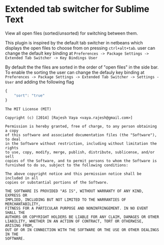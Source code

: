 # Extended tab switcher for Sublime Text

View all open files (sorted/unsorted) for switching between them.


This plugin is inspired by the default tab switcher in netbeans which displays the open files to choose from on pressing `ctrl+alt+tab`.
user can change the default key binding at `Preferences -> Package Settings -> Extended Tab Switcher -> Key Bindings User`


By default the the files are sorted in the order of "open files" in the side bar. To enable the sorting the user can change the defauly key binding at `Preferences -> Package Settings -> Extended Tab Switcher -> Settings - User` and adding the following flag

```javascript
{
	"sort": "true"
}
```



```
The MIT License (MIT)

Copyright (c) [2014] [Rajesh Vaya <vaya.rajesh@gmail.com>]

Permission is hereby granted, free of charge, to any person obtaining a copy
of this software and associated documentation files (the "Software"), to deal
in the Software without restriction, including without limitation the rights
to use, copy, modify, merge, publish, distribute, sublicense, and/or sell
copies of the Software, and to permit persons to whom the Software is
furnished to do so, subject to the following conditions:

The above copyright notice and this permission notice shall be included in all
copies or substantial portions of the Software.

THE SOFTWARE IS PROVIDED "AS IS", WITHOUT WARRANTY OF ANY KIND, EXPRESS OR
IMPLIED, INCLUDING BUT NOT LIMITED TO THE WARRANTIES OF MERCHANTABILITY,
FITNESS FOR A PARTICULAR PURPOSE AND NONINFRINGEMENT. IN NO EVENT SHALL THE
AUTHORS OR COPYRIGHT HOLDERS BE LIABLE FOR ANY CLAIM, DAMAGES OR OTHER
LIABILITY, WHETHER IN AN ACTION OF CONTRACT, TORT OR OTHERWISE, ARISING FROM,
OUT OF OR IN CONNECTION WITH THE SOFTWARE OR THE USE OR OTHER DEALINGS IN THE
SOFTWARE.
```

